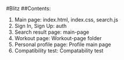#Blitz 
##Contents:
1. Main page: index.html, index.css, search.js
2. Sign In, Sign Up: auth 
3. Search result page: main-page
4. Workout page: Workout-page folder
5. Personal profile page: Profile main page 
6. Compatibility test: Compatability test 

